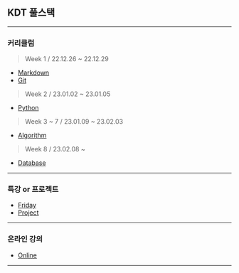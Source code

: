 
## KDT 풀스택
***
### 커리큘럼
> Week 1 / 22.12.26 ~ 22.12.29
* [Markdown](markdown.md) 
* [Git](git)
> Week 2 / 23.01.02 ~ 23.01.05
* [Python](Python)
> Week 3 ~ 7 / 23.01.09 ~ 23.02.03
* [Algorithm](Algorithm)
> Week 8 / 23.02.08 ~
* [Database](Database)
***
### 특강 or 프로젝트
* [Friday](Friday)
* [Project](Friday/)
***
### 온라인 강의
* [Online](Online)
***
